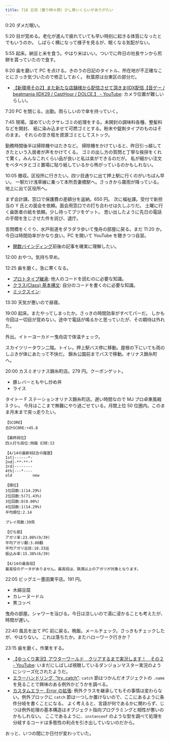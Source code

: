 ```yaml
---
title: 718 日目（曇り時々雨）少し寒いくらいがありがたい
---
```


0:20 ダメだ眠い。

5:20 目が覚める。老化が進んで疲れていても早い時刻に起きる体質になったとでもいうのか。
しばらく横になって様子を見るが、眠くなる気配がない。

5:55 起床。納豆と米を食う。やはり米はいい。ついでに昨日の社長サンから煎餅を貰っていたので食す。

6:20 歯を磨いて PC を点ける。きのうの日記のタイトル、所在地が不正確なことにさっき気づいたので修正しておく。
秋葉原は台東区の部分だ。

* [【新環境その2】また新たな店舗様から配信させて頂きまIIDX配信【音ゲー / beatmania IIDX29 / CastHour / DOLCE.】 - YouTube](https://www.youtube.com/watch?v=SQR-huH6mVg):
  カメラ位置が難しいらしい。

7:20 PC を閉じる。出勤。雨らしいので傘を持っていく。

7:45 現場。溜めていたクサレゴミの処理をする。未開封の調味料各種、整髪料などを開封、
紙に染み込ませて可燃ゴミとする。粉末や錠剤タイプのものはそのまま。
それらの空き瓶を資源ゴミとしてストック。

勤務時間後半は掃除機やはたきなど。
掃除機をかけていると、昨日引っ越してきたという入居者が声をかけてくる。
ゴミの出し方の質問と丁寧な挨拶をくれて驚く。みんなこれくらい品が良いと私は楽ができるのだが。
私が細かい注文をベタベタとゴミ置場に貼り紙しているから怖がっているのかもしれない。

10:05 撤収。区役所に行きたい。四ツ目通りに出て押上駅に行くのがいちばん早い。
一駅だけ浅草線に乗って本所吾妻橋駅へ。さっきから霧雨が降っている。地上に出て区役所へ。

まず会計課。窓口で保護費の差額分を返納。650 円。
次に福祉課。受付で新担当の Y 氏との面会を依頼。面会用窓口での打ち合わせは久しぶりだ。
土曜に行く歯医者の紙を依頼。少し待ってブツをゲット。
思い出したように先日の電話の手間を生じさせた件を詫び、退庁。

言問橋をくぐり、水戸街道をダラダラ歩いて曳舟の部屋に戻る。まだ 11:20 か。
今日は時間効率がかなり良い。PC を開いて YouTube を聴きつつ自習。

* [関数バインディング](https://ja.javascript.info/bind)前後の記事を確実に理解したい。

12:00 おやつ。気持ち早め。

12:25 歯を磨く。急に寒くなる。

* [プロトタイプ継承](https://ja.javascript.info/prototype-inheritance): 他人のコードを読むのに必要な知識。
* [クラス(Class) 基本構文](https://ja.javascript.info/class): 自分のコードを書くのに必要な知識。
* [ミックスイン](https://ja.javascript.info/mixins):

13:30 天気が悪いので昼寝。

19:00 起床。またやってしまったか。さっきの時間効率がすべてパーだ。
しかも今回は一切目が覚めない。途中で電話が鳴るかと思っていたが、その期待は外れた。

外出。イトーヨーカドー曳舟店で体温チェック。

スカイツリータウン二階。トイレ。押上駅バス停に移動。屋根の下にいても雨のしぶきが体にあたって不快だ。
錦糸公園前までバスで移動。オリナス錦糸町へ。

20:00 カスミオリナス錦糸町店。279 円。クーポンゲット。

* 豚レバーともやし炒め丼
* ライス

タイトー F ステーションオリナス錦糸町店。遅い時間なので MJ プロ卓東風戦 3 クレ。
今月はここまで無難にやり過ごせている。月間上位 50 位圏内。このまま月末まで突っ走りたい。

```text
【SCORE】
合計SCORE:+45.8

【最終段位】
四人打ち段位:飛龍 幻球:13

【4/14の最新8試合の履歴】
1st|------*-
2nd|-**-**-*
3rd|--------
4th|---*----
old         new

【順位】
1位回数:1(14.29%)
2位回数:5(71.43%)
3位回数:0(0.00%)
4位回数:1(14.29%)
平均順位:2.14

プレイ局数:39局

【打ち筋】
アガリ率:23.08%(9/39)
平均アガリ翻:3.00翻
平均アガリ巡目:10.33巡
振込み率:15.38%(6/39)

【4/14の最高役】
最高役のデータがありません。最高役は、跳満以上のアガリが対象となります。
```

22:05 ビッグエー墨田業平店。191 円。

* 木綿豆腐
* カレーヌードル
* 黒コッペ

曳舟の部屋。シャワーを浴びる。今日は涼しいので湯に浸かることも考えたが、時間が遅い。

22:40 風呂を出て PC 前に戻る。晩飯。メールチェック。さっきもチェックしたが、やはりない。
これは落ちたか。またハローワーク行きか？

23:15 歯を磨く。作業をする。

* [【ゆっくり実況】アウターワールド　クリアするまで実況します！　その２ - YouTube](https://www.youtube.com/watch?v=ARlYB54HLZY):
  いまだにしばしば視聴しているダンジョンマスター実況のようにシリーズ化されたようだ。
* [エラーハンドリング, "try..catch"](https://ja.javascript.info/try-catch):
  `catch` 節はつかんだオブジェクトの `.name` を見ることで興味のある例外かどうかを調べる。
* [カスタムエラー, Error の拡張](https://ja.javascript.info/custom-errors):
  例外クラスを継承してもその事情は変わらない。例外ブロックに `catch` 節は一つしか置けないので、ここにあるように条件分岐を書くことになる。
  よく考えると、言語が何であるかに関わらず、じつは例外処理の基本構造はオブジェクト指向プログラミングと相性が悪いのかもしれない。
  ここであるように、`instanceof` のような型を調べて処理を分岐するコードは多態性の利点を引き出していないのだから。

おっと、いつの間にか日付が変わっていた。
